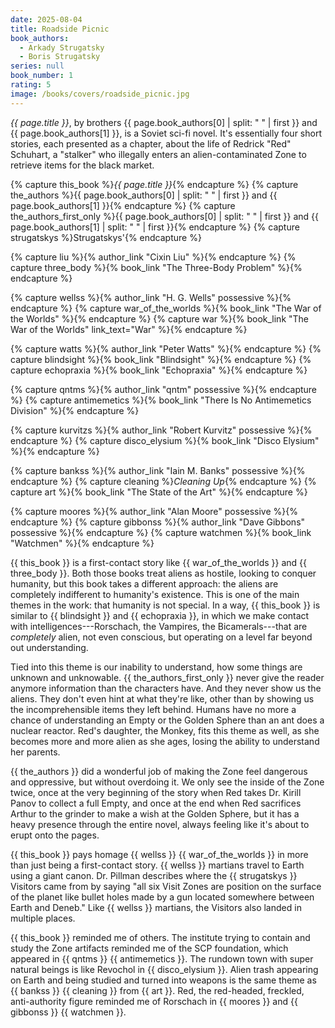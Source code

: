 ```yaml
---
date: 2025-08-04
title: Roadside Picnic
book_authors:
  - Arkady Strugatsky
  - Boris Strugatsky
series: null
book_number: 1
rating: 5
image: /books/covers/roadside_picnic.jpg
---
```


<cite class="book-title">{{ page.title }}</cite>, by brothers <span
class="author-name">{{ page.book_authors[0] | split: " " | first }}</span> and
<span class="author-name">{{ page.book_authors[1] }}</span>, is a Soviet
sci-fi novel. It's essentially four short stories, each presented as a
chapter, about the life of Redrick "Red" Schuhart, a "stalker" who illegally
enters an alien-contaminated Zone to retrieve items for the black market.

{% capture this_book %}<cite class="book-title">{{ page.title }}</cite>{% endcapture %}
{% capture the_authors %}<span class="author-name">{{ page.book_authors[0] | split: " " | first }}</span> and <span class="author-name">{{ page.book_authors[1] }}</span>{% endcapture %}
{% capture the_authors_first_only %}<span class="author-name">{{ page.book_authors[0] | split: " " | first }}</span> and <span class="author-name">{{ page.book_authors[1] | split: " " | first }}</span>{% endcapture %}
{% capture strugatskys %}<span class="author-name">Strugatskys</span>'{% endcapture %}

{% capture liu %}{% author_link "Cixin Liu" %}{% endcapture %}
{% capture three_body %}{% book_link "The Three-Body Problem" %}{% endcapture %}

{% capture wellss %}{% author_link "H. G. Wells" possessive %}{% endcapture %}
{% capture war_of_the_worlds %}{% book_link "The War of the Worlds" %}{% endcapture %}
{% capture war %}{% book_link "The War of the Worlds" link_text="War" %}{% endcapture %}

{% capture watts %}{% author_link "Peter Watts" %}{% endcapture %}
{% capture blindsight %}{% book_link "Blindsight" %}{% endcapture %}
{% capture echopraxia %}{% book_link "Echopraxia" %}{% endcapture %}

{% capture qntms %}{% author_link "qntm" possessive %}{% endcapture %}
{% capture antimemetics %}{% book_link "There Is No Antimemetics Division" %}{% endcapture %}

{% capture kurvitzs %}{% author_link "Robert Kurvitz" possessive %}{% endcapture %}
{% capture disco_elysium %}{% book_link "Disco Elysium" %}{% endcapture %}

{% capture bankss %}{% author_link "Iain M. Banks" possessive %}{% endcapture %}
{% capture cleaning %}<cite class="short-story-title">Cleaning Up</cite>{% endcapture %}
{% capture art %}{% book_link "The State of the Art" %}{% endcapture %}

{% capture moores %}{% author_link "Alan Moore" possessive %}{% endcapture %}
{% capture gibbonss %}{% author_link "Dave Gibbons" possessive %}{% endcapture %}
{% capture watchmen %}{% book_link "Watchmen" %}{% endcapture %}

{{ this_book }} is a first-contact story like {{ war_of_the_worlds }} and {{
three_body }}. Both those books treat aliens as hostile, looking to conquer
humanity, but this book takes a different approach: the aliens are completely
indifferent to humanity's existence. This is one of the main themes in the
work: that humanity is not special. In a way, {{ this_book }} is similar to {{
blindsight }} and {{ echopraxia }}, in which we make contact with
intelligences---Rorschach, the Vampires, the Bicamerals---that are
_completely_ alien, not even conscious, but operating on a level far beyond
out understanding.

Tied into this theme is our inability to understand, how some things are
unknown and unknowable. {{ the_authors_first_only }} never give the reader
anymore information than the characters have. And they never show us the
aliens. They don't even hint at what they're like, other than by showing us
the incomprehensible items they left behind. Humans have no more a chance of
understanding an Empty or the Golden Sphere than an ant does a nuclear
reactor. Red's daughter, the Monkey, fits this theme as well, as she becomes
more and more alien as she ages, losing the ability to understand her
parents.

{{ the_authors }} did a wonderful job of making the Zone feel dangerous and
oppressive, but without overdoing it. We only see the inside of the Zone
twice, once at the very beginning of the story when Red takes Dr. Kirill Panov
to collect a full Empty, and once at the end when Red sacrifices Arthur to the
grinder to make a wish at the Golden Sphere, but it has a heavy presence
through the entire novel, always feeling like it's about to erupt onto the
pages.

{{ this_book }} pays homage {{ wellss }} {{ war_of_the_worlds }} in more than
just being a first-contact story. {{ wellss }} martians travel to Earth using
a giant canon. Dr. Pillman describes where the {{ strugatskys }} Visitors came
from by saying "all six Visit Zones are position on the surface of the planet
like bullet holes made by a gun located somewhere between Earth and Deneb."
Like {{ wellss }} martians, the Visitors also landed in multiple places.

{{ this_book }} reminded me of others. The institute trying to contain and
study the Zone artifacts reminded me of the SCP foundation, which appeared in
{{ qntms }} {{ antimemetics }}. The rundown town with super natural beings is
like Revochol in {{ disco_elysium }}. Alien trash appearing on Earth and being
studied and turned into weapons is the same theme as {{ bankss }} {{ cleaning
}} from {{ art }}. Red, the red-headed, freckled, anti-authority figure
reminded me of Rorschach in {{ moores }} and {{ gibbonss }} {{ watchmen }}.
